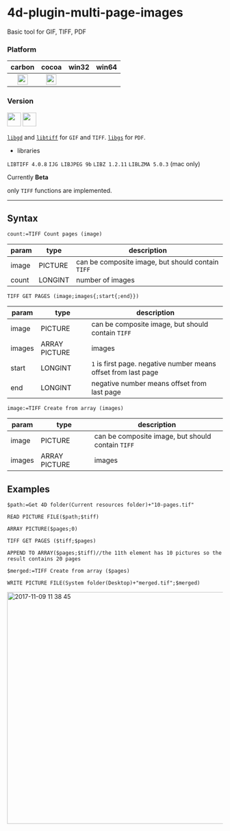 # 4d-plugin-multi-page-images
Basic tool for GIF, TIFF, PDF

### Platform

| carbon | cocoa | win32 | win64 |
|:------:|:-----:|:---------:|:---------:|
|<img src="https://cloud.githubusercontent.com/assets/1725068/22371562/1b091f0a-e4db-11e6-8458-8653954a7cce.png" width="24" height="24" />|<img src="https://cloud.githubusercontent.com/assets/1725068/22371562/1b091f0a-e4db-11e6-8458-8653954a7cce.png" width="24" height="24" />|||

### Version

<img src="https://cloud.githubusercontent.com/assets/1725068/18940649/21945000-8645-11e6-86ed-4a0f800e5a73.png" width="32" height="32" /> <img src="https://cloud.githubusercontent.com/assets/1725068/18940648/2192ddba-8645-11e6-864d-6d5692d55717.png" width="32" height="32" />

[``libgd``](https://github.com/libgd/libgd) and [``libtiff``](http://www.simplesystems.org/libtiff/) for ``GIF`` and ``TIFF``. [``libgs``](https://ghostscript.com/) for ``PDF``.

* libraries

``LIBTIFF 4.0.8``
``IJG LIBJPEG 9b``
``LIBZ 1.2.11``
``LIBLZMA 5.0.3`` (mac only)

Currently **Beta**

only ``TIFF`` functions are implemented.

---

## Syntax

```
count:=TIFF Count pages (image)
```

param|type|description
------------|------|----
image|PICTURE|can be composite image, but should contain ``TIFF``
count|LONGINT|number of images

```
TIFF GET PAGES (image;images{;start{;end}})
```

param|type|description
------------|------|----
image|PICTURE|can be composite image, but should contain ``TIFF``
images|ARRAY PICTURE|images
start|LONGINT|``1`` is first page. negative number means offset from last page
end|LONGINT|negative number means offset from last page

```
image:=TIFF Create from array (images)
```

param|type|description
------------|------|----
image|PICTURE|can be composite image, but should contain ``TIFF``
images|ARRAY PICTURE|images

## Examples

```
$path:=Get 4D folder(Current resources folder)+"10-pages.tif"

READ PICTURE FILE($path;$tiff)

ARRAY PICTURE($pages;0)

TIFF GET PAGES ($tiff;$pages)

APPEND TO ARRAY($pages;$tiff)//the 11th element has 10 pictures so the result contains 20 pages

$merged:=TIFF Create from array ($pages)

WRITE PICTURE FILE(System folder(Desktop)+"merged.tif";$merged)
```

<img width="540" alt="2017-11-09 11 38 45" src="https://user-images.githubusercontent.com/1725068/32588526-a23cf0b6-c552-11e7-8267-a503cd53217e.png">

